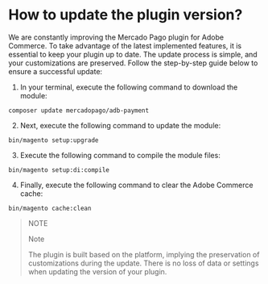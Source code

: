 # How to update the plugin version?

We are constantly improving the Mercado Pago plugin for Adobe Commerce. To take advantage of the latest implemented features, it is essential to keep your plugin up to date. The update process is simple, and your customizations are preserved. Follow the step-by-step guide below to ensure a successful update:

1. In your terminal, execute the following command to download the module:

```terminal
composer update mercadopago/adb-payment
```

2. Next, execute the following command to update the module:

```terminal
bin/magento setup:upgrade
```

3. Execute the following command to compile the module files:

```terminal
bin/magento setup:di:compile
```

4. Finally, execute the following command to clear the Adobe Commerce cache:

```terminal
bin/magento cache:clean
```

> NOTE
>
> Note
>
> The plugin is built based on the platform, implying the preservation of customizations during the update. There is no loss of data or settings when updating the version of your plugin.